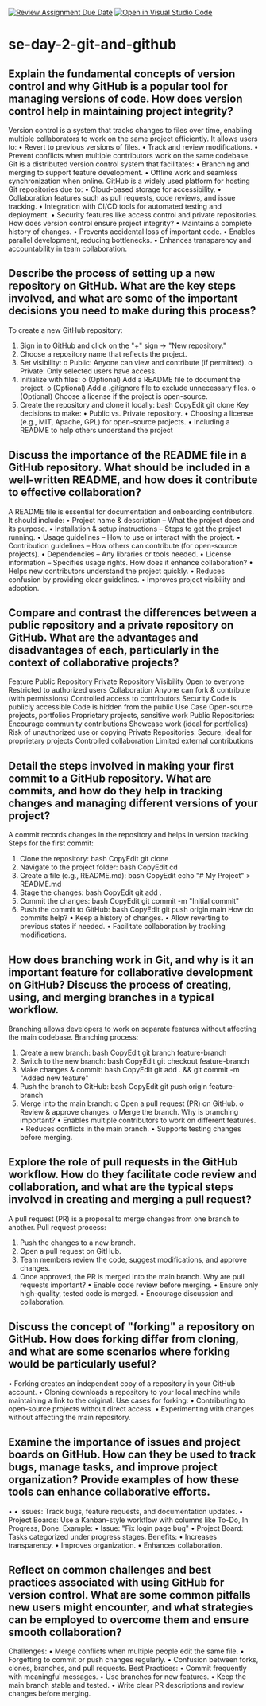 [![Review Assignment Due Date](https://classroom.github.com/assets/deadline-readme-button-22041afd0340ce965d47ae6ef1cefeee28c7c493a6346c4f15d667ab976d596c.svg)](https://classroom.github.com/a/8wgCKhpZ)
[![Open in Visual Studio Code](https://classroom.github.com/assets/open-in-vscode-2e0aaae1b6195c2367325f4f02e2d04e9abb55f0b24a779b69b11b9e10269abc.svg)](https://classroom.github.com/online_ide?assignment_repo_id=18490863&assignment_repo_type=AssignmentRepo)
# se-day-2-git-and-github
## Explain the fundamental concepts of version control and why GitHub is a popular tool for managing versions of code. How does version control help in maintaining project integrity?
Version control is a system that tracks changes to files over time, enabling multiple collaborators to work on the same project efficiently. It allows users to:
•	Revert to previous versions of files.
•	Track and review modifications.
•	Prevent conflicts when multiple contributors work on the same codebase.
Git is a distributed version control system that facilitates:
•	Branching and merging to support feature development.
•	Offline work and seamless synchronization when online.
GitHub is a widely used platform for hosting Git repositories due to:
•	Cloud-based storage for accessibility.
•	Collaboration features such as pull requests, code reviews, and issue tracking.
•	Integration with CI/CD tools for automated testing and deployment.
•	Security features like access control and private repositories.
How does version control ensure project integrity?
•	Maintains a complete history of changes.
•	Prevents accidental loss of important code.
•	Enables parallel development, reducing bottlenecks.
•	Enhances transparency and accountability in team collaboration.



## Describe the process of setting up a new repository on GitHub. What are the key steps involved, and what are some of the important decisions you need to make during this process?
To create a new GitHub repository:
1.	Sign in to GitHub and click on the "+" sign → "New repository."
2.	Choose a repository name that reflects the project.
3.	Set visibility:
o	Public: Anyone can view and contribute (if permitted).
o	Private: Only selected users have access.
4.	Initialize with files:
o	(Optional) Add a README file to document the project.
o	(Optional) Add a .gitignore file to exclude unnecessary files.
o	(Optional) Choose a license if the project is open-source.
5.	Create the repository and clone it locally:
bash
CopyEdit
git clone <repo-url>
Key decisions to make:
•	Public vs. Private repository.
•	Choosing a license (e.g., MIT, Apache, GPL) for open-source projects.
•	Including a README to help others understand the project



## Discuss the importance of the README file in a GitHub repository. What should be included in a well-written README, and how does it contribute to effective collaboration?
A README file is essential for documentation and onboarding contributors. It should include:
•	Project name & description – What the project does and its purpose.
•	Installation & setup instructions – Steps to get the project running.
•	Usage guidelines – How to use or interact with the project.
•	Contribution guidelines – How others can contribute (for open-source projects).
•	Dependencies – Any libraries or tools needed.
•	License information – Specifies usage rights.
How does it enhance collaboration?
•	Helps new contributors understand the project quickly.
•	Reduces confusion by providing clear guidelines.
•	Improves project visibility and adoption.


## Compare and contrast the differences between a public repository and a private repository on GitHub. What are the advantages and disadvantages of each, particularly in the context of collaborative projects?
Feature	Public Repository	Private Repository
Visibility	Open to everyone	Restricted to authorized users
Collaboration	Anyone can fork & contribute (with permissions)	Controlled access to contributors
Security	Code is publicly accessible	Code is hidden from the public
Use Case	Open-source projects, portfolios	Proprietary projects, sensitive work
Public Repositories:
 Encourage community contributions
 Showcase work (ideal for portfolios)
 Risk of unauthorized use or copying
Private Repositories:
 Secure, ideal for proprietary projects
 Controlled collaboration
 Limited external contributions


## Detail the steps involved in making your first commit to a GitHub repository. What are commits, and how do they help in tracking changes and managing different versions of your project?
A commit records changes in the repository and helps in version tracking.
Steps for the first commit:
1.	Clone the repository:
bash
CopyEdit
git clone <repo-url>
2.	Navigate to the project folder:
bash
CopyEdit
cd <repo-name>
3.	Create a file (e.g., README.md):
bash
CopyEdit
echo "# My Project" > README.md
4.	Stage the changes:
bash
CopyEdit
git add .
5.	Commit the changes:
bash
CopyEdit
git commit -m "Initial commit"
6.	Push the commit to GitHub:
bash
CopyEdit
git push origin main
How do commits help?
•	Keep a history of changes.
•	Allow reverting to previous states if needed.
•	Facilitate collaboration by tracking modifications.


## How does branching work in Git, and why is it an important feature for collaborative development on GitHub? Discuss the process of creating, using, and merging branches in a typical workflow.
Branching allows developers to work on separate features without affecting the main codebase.
Branching process:
1.	Create a new branch:
bash
CopyEdit
git branch feature-branch
2.	Switch to the new branch:
bash
CopyEdit
git checkout feature-branch
3.	Make changes & commit:
bash
CopyEdit
git add . && git commit -m "Added new feature"
4.	Push the branch to GitHub:
bash
CopyEdit
git push origin feature-branch
5.	Merge into the main branch:
o	Open a pull request (PR) on GitHub.
o	Review & approve changes.
o	Merge the branch.
Why is branching important?
•	Enables multiple contributors to work on different features.
•	Reduces conflicts in the main branch.
•	Supports testing changes before merging.


## Explore the role of pull requests in the GitHub workflow. How do they facilitate code review and collaboration, and what are the typical steps involved in creating and merging a pull request?
A pull request (PR) is a proposal to merge changes from one branch to another.
Pull request process:
1.	Push the changes to a new branch.
2.	Open a pull request on GitHub.
3.	Team members review the code, suggest modifications, and approve changes.
4.	Once approved, the PR is merged into the main branch.
Why are pull requests important?
•	Enable code review before merging.
•	Ensure only high-quality, tested code is merged.
•	Encourage discussion and collaboration.


## Discuss the concept of "forking" a repository on GitHub. How does forking differ from cloning, and what are some scenarios where forking would be particularly useful?
•	Forking creates an independent copy of a repository in your GitHub account.
•	Cloning downloads a repository to your local machine while maintaining a link to the original.
Use cases for forking:
•	Contributing to open-source projects without direct access.
•	Experimenting with changes without affecting the main repository.


## Examine the importance of issues and project boards on GitHub. How can they be used to track bugs, manage tasks, and improve project organization? Provide examples of how these tools can enhance collaborative efforts.
•	•	Issues: Track bugs, feature requests, and documentation updates.
•	Project Boards: Use a Kanban-style workflow with columns like To-Do, In Progress, Done.
Example:
•	Issue: "Fix login page bug"
•	Project Board: Tasks categorized under progress stages.
Benefits:
•	Increases transparency.
•	Improves organization.
•	Enhances collaboration.


## Reflect on common challenges and best practices associated with using GitHub for version control. What are some common pitfalls new users might encounter, and what strategies can be employed to overcome them and ensure smooth collaboration?
Challenges:
•	Merge conflicts when multiple people edit the same file.
•	Forgetting to commit or push changes regularly.
•	Confusion between forks, clones, branches, and pull requests.
Best Practices:
•	Commit frequently with meaningful messages.
•	Use branches for new features.
•	Keep the main branch stable and tested.
•	Write clear PR descriptions and review changes before merging.

